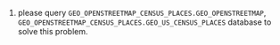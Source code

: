 1. please query `GEO_OPENSTREETMAP_CENSUS_PLACES.GEO_OPENSTREETMAP`, `GEO_OPENSTREETMAP_CENSUS_PLACES.GEO_US_CENSUS_PLACES` database to solve this problem.
